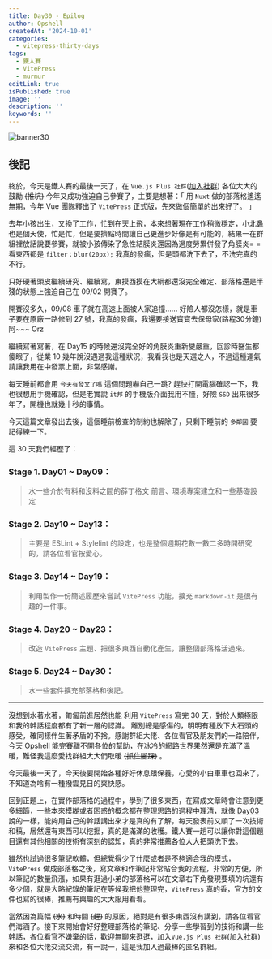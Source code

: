 ```yaml
---
title: Day30 - Epilog
author: Opshell
createdAt: '2024-10-01'
categories:
  - vitepress-thirty-days
tags:
  - 鐵人賽
  - VitePress
  - murmur
editLink: true
isPublished: true
image: ''
description: ''
keywords: ''
---
```

![banner30](https://ithelp.ithome.com.tw/upload/images/20241001/20109918ymZoUXUHSQ.png)

## 後記
終於，今天是鐵人賽的最後一天了，在 `Vue.js Plus 社群`([加入社群](https://web-tech-tw.github.io/openchat/#/join/vue-tw)) 各位大大的鼓勵 ~~(推坑)~~ 今年又成功強迫自己參賽了，主要是想著：「 用 `Nuxt` 做的部落格遙遙無期，今年 Vue 團隊釋出了 `VitePress` 正式版，先來做個簡單的出來好了。 」

去年小孩出生，又換了工作，忙到在天上飛，本來想著現在工作稍微穩定，小北鼻也是個天使，忙是忙，但是要擠點時間讓自己更進步好像是有可能的，結果一在群組裡放話說要參賽，就被小孩傳染了急性結膜炎還因為過度勞累併發了角膜炎= = 看東西都是 `filter：blur(20px);` 我真的發瘋，但是頭都洗下去了，不洗完真的不行。

只好硬著頭皮繼續研究、繼續寫，東摸西摸在大綱都還沒完全確定、部落格還是半殘的狀態上強迫自己在 09/02 開賽了。

開賽沒多久，09/08 車子就在高速上面被人家追撞...... 好險人都沒怎樣，就是車子要在原廠一路修到 27 號，我真的發瘋，我還要接送寶寶去保母家(路程30分鐘)阿~~~ Orz

繼續寫著寫著，在 Day15 的時候還沒完全好的角膜炎重新變嚴重，回診時醫生都傻眼了，從業 10 幾年說沒遇過我這種狀況，我看我也是天選之人，不過這種運氣請讓我用在中發票上面，非常感謝。

每天睡前都會用 `今天有發文了嗎` 這個問題嚇自己一跳? 趕快打開電腦確認一下，我也很想用手機確認，但是老實說 `it邦` 的手機版介面我用不懂，好險 `SSD` 出來很多年了，開機也就幾十秒的事情。

今天這篇文章發出去後，這個睡前檢查的制約也解除了，只剩下睡前的 `多鄰國` 要記得練一下。

這 30 天我們經歷了：
### Stage 1. Day01 ~ Day09：
> 水一些介於有料和沒料之間的薛丁格文 前言、環境專案建立和一些基礎設定
### Stage 2. Day10 ~ Day13：
> 主要是 ESLint + Stylelint 的設定，也是整個週期花數一數二多時間研究的，請各位看官按愛心。
### Stage 3. Day14 ~ Day19：
> 利用製作一份簡述履歷來嘗試 `VitePress` 功能，擴充 `markdown-it` 是很有趣的一件事。
### Stage 4. Day20 ~ Day23：
> 改造 `VitePress` 主題、把很多東西自動化產生，讓整個部落格活過來。
### Stage 5. Day24 ~ Day30：
> 水一些套件擴充部落格和後記。


---
沒想到水著水著，匍匐前進居然也能 利用 `VitePress` 寫完 30 天，對於人類極限和我的幹話程度都有了新一層的認識。
離別總是感傷的，明明有種放下大石頭的感受，確同樣伴生著矛盾的不捨。感謝群組大佬、各位看官及朋友們的一路陪伴，今天 Opshell 能完賽離不開各位的幫助，在冰冷的網路世界果然還是充滿了溫暖，難怪我這麼愛找群組大大們取暖 ~~(抓住腳踝)~~ 。

今天最後一天了，今天後要開始各種好好休息跟保養，心愛的小白車車也回來了，不知道為啥有一種撥雲見日的爽快感。

回到正題上，在實作部落格的過程中，學到了很多東西，在寫成文章時會注意到更多細節，一些本來模糊或者困惑的概念都在整理思路的過程中理清，就像 [Day03](https://opshell.github.io/article/code-sea/vitepress/2024%E9%90%B5%E4%BA%BA%E8%B3%BD/day03-why-is-vitepress.html) 說的一樣，能夠用自己的幹話講出來才是真的有了解，每天發表前又順了一次技術和稿，居然還有東西可以挖掘，真的是滿滿的收穫。鐵人賽一趟可以讓你對這個題目還有其他相關的技術有深刻的認知，真的非常推薦各位大大把頭洗下去。

雖然也試過很多筆記軟體，但總覺得少了什麼或者是不夠適合我的模式，`VitePress` 做成部落格之後，寫文章和作筆記非常貼合我的流程，非常的方便，所以筆記的數量飛漲，如果有逛過小弟的部落格可以在文章右下角發現要填的坑還有多少個，就是大略紀錄的筆記在等候我把他整理完，`VitePress` 真的香，官方的文件也寫的很棒，推薦有興趣的大大服用看看。

當然因為篇幅 ~~(水)~~ 和時間 ~~(趕)~~ 的原因，絕對是有很多東西沒有講到，請各位看官們海涵了。接下來開始會好好整理部落格的筆記、分享一些學習到的技術和講一些幹話，各位看官不嫌棄的話，歡迎無聊來[逛逛](https://opshell.github.io)，加入`Vue.js Plus 社群`([加入社群](https://web-tech-tw.github.io/openchat/#/join/vue-tw))來和各位大佬交流交流，有一說一，這是我加入過最棒的匿名群組。
